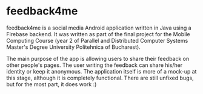 # feedback4me

feedback4me is a social media Android application written in Java using a Firebase backend.
It was written as part of the final project for the Mobile Computing Course (year 2 of Parallel and Distributed Computer Systems Master's Degree University Politehnica of Bucharest).

The main purpose of the app is allowing users to share their feedback on other people's pages. The user writing the feedback can share his/her identity or keep it anonymous.
The application itself is more of a mock-up at this stage, although it is completely functional. There are still unfixed bugs, but for the most part, it does work :) 
